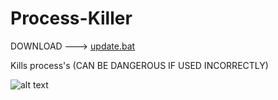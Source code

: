 # Process-Killer

DOWNLOAD ---> [update.bat](https://github.com/LittleYoungBlud/Process-Killer/blob/main/update.bat)



Kills process's (CAN BE DANGEROUS IF USED INCORRECTLY)


![alt text](https://cdn.discordapp.com/attachments/1222736104357236828/1235319947861692497/Capture.PNG?ex=6633f0da&is=66329f5a&hm=8357cacec3206de9a94cbd5608f49451cc0856a533b67ece7a75590f9368ef2a&)
